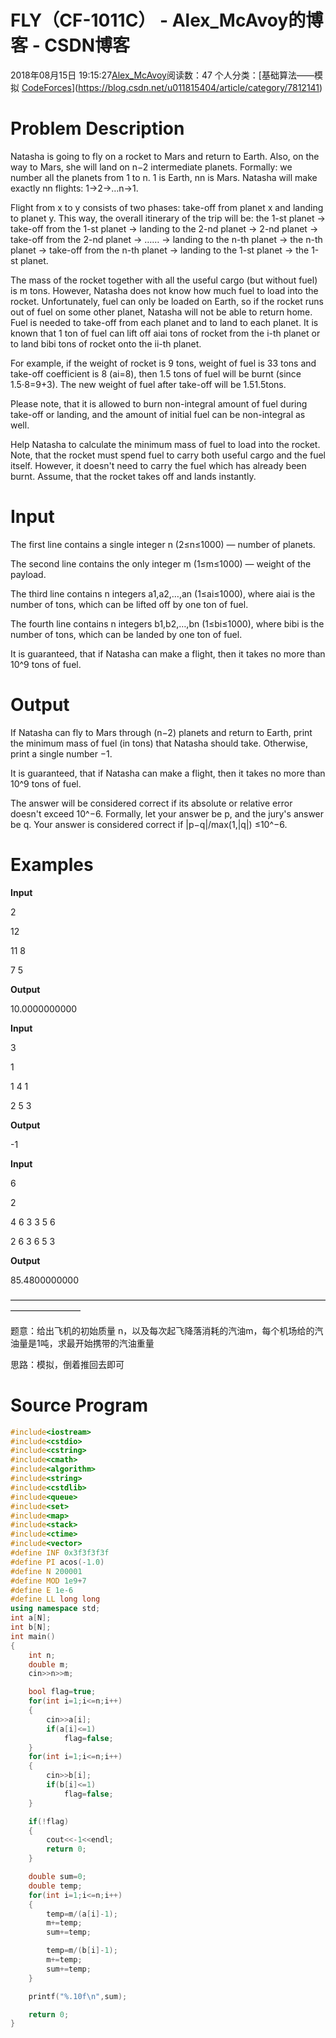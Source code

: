 # FLY（CF-1011C） - Alex_McAvoy的博客 - CSDN博客





2018年08月15日 19:15:27[Alex_McAvoy](https://me.csdn.net/u011815404)阅读数：47
个人分类：[基础算法——模拟																[CodeForces](https://blog.csdn.net/u011815404/article/category/7923180)](https://blog.csdn.net/u011815404/article/category/7812141)








# Problem Description

Natasha is going to fly on a rocket to Mars and return to Earth. Also, on the way to Mars, she will land on n−2 intermediate planets. Formally: we number all the planets from 1 to n. 1 is Earth, nn is Mars. Natasha will make exactly nn flights: 1→2→…n→1.

Flight from x to y consists of two phases: take-off from planet x and landing to planet y. This way, the overall itinerary of the trip will be: the 1-st planet → take-off from the 1-st planet → landing to the 2-nd planet → 2-nd planet → take-off from the 2-nd planet → …… → landing to the n-th planet → the n-th planet → take-off from the n-th planet → landing to the 1-st planet → the 1-st planet.

The mass of the rocket together with all the useful cargo (but without fuel) is m tons. However, Natasha does not know how much fuel to load into the rocket. Unfortunately, fuel can only be loaded on Earth, so if the rocket runs out of fuel on some other planet, Natasha will not be able to return home. Fuel is needed to take-off from each planet and to land to each planet. It is known that 1 ton of fuel can lift off aiai tons of rocket from the i-th planet or to land bibi tons of rocket onto the ii-th planet.

For example, if the weight of rocket is 9 tons, weight of fuel is 33 tons and take-off coefficient is 8 (ai=8), then 1.5 tons of fuel will be burnt (since 1.5⋅8=9+3). The new weight of fuel after take-off will be 1.51.5tons.

Please note, that it is allowed to burn non-integral amount of fuel during take-off or landing, and the amount of initial fuel can be non-integral as well.

Help Natasha to calculate the minimum mass of fuel to load into the rocket. Note, that the rocket must spend fuel to carry both useful cargo and the fuel itself. However, it doesn't need to carry the fuel which has already been burnt. Assume, that the rocket takes off and lands instantly.

# Input

The first line contains a single integer n (2≤n≤1000) — number of planets.

The second line contains the only integer m (1≤m≤1000) — weight of the payload.

The third line contains n integers a1,a2,…,an (1≤ai≤1000), where aiai is the number of tons, which can be lifted off by one ton of fuel.

The fourth line contains n integers b1,b2,…,bn (1≤bi≤1000), where bibi is the number of tons, which can be landed by one ton of fuel.

It is guaranteed, that if Natasha can make a flight, then it takes no more than 10^9 tons of fuel.

# Output

If Natasha can fly to Mars through (n−2) planets and return to Earth, print the minimum mass of fuel (in tons) that Natasha should take. Otherwise, print a single number −1.

It is guaranteed, that if Natasha can make a flight, then it takes no more than 10^9 tons of fuel.

The answer will be considered correct if its absolute or relative error doesn't exceed 10^−6. Formally, let your answer be p, and the jury's answer be q. Your answer is considered correct if |p−q|/max(1,|q|) ≤10^−6.

# Examples

**Input**

2

12

11 8

7 5

**Output**

10.0000000000

**Input**

3

1

1 4 1

2 5 3

**Output**

-1

**Input**

6

2

4 6 3 3 5 6

2 6 3 6 5 3

**Output**

85.4800000000

————————————————————————————————————————————

题意：给出飞机的初始质量 n，以及每次起飞降落消耗的汽油m，每个机场给的汽油量是1吨，求最开始携带的汽油重量

思路：模拟，倒着推回去即可

# Source Program

```cpp
#include<iostream>
#include<cstdio>
#include<cstring>
#include<cmath>
#include<algorithm>
#include<string>
#include<cstdlib>
#include<queue>
#include<set>
#include<map>
#include<stack>
#include<ctime>
#include<vector>
#define INF 0x3f3f3f3f
#define PI acos(-1.0)
#define N 200001
#define MOD 1e9+7
#define E 1e-6
#define LL long long
using namespace std;
int a[N];
int b[N];
int main()
{
    int n;
    double m;
    cin>>n>>m;

    bool flag=true;
    for(int i=1;i<=n;i++)
    {
        cin>>a[i];
        if(a[i]<=1)
            flag=false;
    }
    for(int i=1;i<=n;i++)
    {
        cin>>b[i];
        if(b[i]<=1)
            flag=false;
    }

    if(!flag)
    {
        cout<<-1<<endl;
        return 0;
    }

    double sum=0;
    double temp;
    for(int i=1;i<=n;i++)
    {
        temp=m/(a[i]-1);
        m+=temp;
        sum+=temp;

        temp=m/(b[i]-1);
        m+=temp;
        sum+=temp;
    }

    printf("%.10f\n",sum);

    return 0;
}
```







